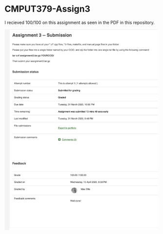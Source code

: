 # CMPUT379-Assign3

I recieved 100/100 on this assignment as seen in the PDF in this repository.

![](Assignment3Mark.png)
